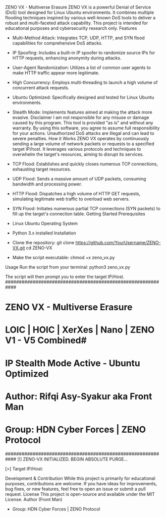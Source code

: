 ZENO VX - Multiverse Erasure
ZENO VX is a powerful Denial of Service (DoS) tool designed for Linux Ubuntu environments. It combines multiple flooding techniques inspired by various well-known DoS tools to deliver a robust and multi-faceted attack capability. This project is intended for educational purposes and cybersecurity research only.
Features
 * Multi-Method Attack: Integrates TCP, UDP, HTTP, and SYN flood capabilities for comprehensive DoS attacks.
 * IP Spoofing: Includes a built-in IP spoofer to randomize source IPs for HTTP requests, enhancing anonymity during attacks.
 * User-Agent Randomization: Utilizes a list of common user agents to make HTTP traffic appear more legitimate.
 * High Concurrency: Employs multi-threading to launch a high volume of concurrent attack requests.
 * Ubuntu Optimized: Specifically designed and tested for Linux Ubuntu environments.
 * Stealth Mode: Implements features aimed at making the attack more evasive.
Disclaimer
I am not responsible for any misuse or damage caused by this program. This tool is provided "as is" and without any warranty. By using this software, you agree to assume full responsibility for your actions. Unauthorized DoS attacks are illegal and can lead to severe penalties.
How it Works
ZENO VX operates by continuously sending a large volume of network packets or requests to a specified target IP/host. It leverages various protocols and techniques to overwhelm the target's resources, aiming to disrupt its services.
 * TCP Flood: Establishes and quickly closes numerous TCP connections, exhausting target resources.
 * UDP Flood: Sends a massive amount of UDP packets, consuming bandwidth and processing power.
 * HTTP Flood: Dispatches a high volume of HTTP GET requests, simulating legitimate web traffic to overload web servers.
 * SYN Flood: Initiates numerous partial TCP connections (SYN packets) to fill up the target's connection table.
Getting Started
Prerequisites
 * Linux Ubuntu Operating System
 * Python 3.x installed
Installation
 * Clone the repository:
   git clone https://github.com/YourUsername/ZENO-VX.git
cd ZENO-VX

 * Make the script executable:
   chmod +x zeno_vx.py

Usage
Run the script from your terminal:
python3 zeno_vx.py

The script will then prompt you to enter the target IP/Host.
############################################################
#                  ZENO VX - Multiverse Erasure            #
#       LOIC | HOIC | XerXes | Nano | ZENO V1 - V5 Combined#
#         IP Stealth Mode Active - Ubuntu Optimized        #
#        Author: Rifqi Asy-Syakur aka Front Man            #
#           Group: HDN Cyber Forces | ZENO Protocol        #
############################################################
[!] ZENO-VX INITIALIZED. BEGIN ABSOLUTE PURGE...

[>] Target IP/Host:

Development & Contribution
While this project is primarily for educational purposes, contributions are welcome. If you have ideas for improvements, bug fixes, or new features, feel free to open an issue or submit a pull request.
License
This project is open-source and available under the MIT License.
Author
(Front Man)
 * Group: HDN Cyber Forces | ZENO Protocol
